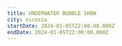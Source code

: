 ```yaml
---
title: UNDERWATER BUBBLE SHOW
city: nicosia
startDate: 2024-01-05T22:00:00.000Z
endDate: 2024-01-05T22:00:00.000Z
---
```


